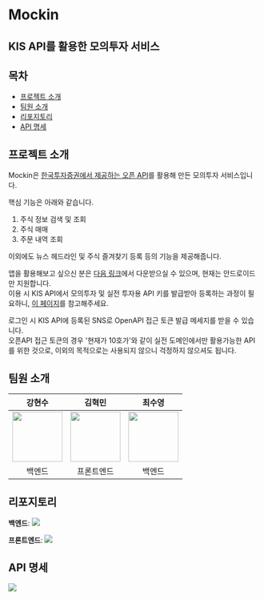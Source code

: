 # Mockin

## KIS API를 활용한 모의투자 서비스

## 목차

- [프로젝트 소개](#프로젝트-소개)
- [팀원 소개](#팀원-소개)
- [리포지토리](#리포지토리)
- [API 명세](#API-명세)

## 프로젝트 소개

Mockin은 [한국투자증권에서 제공하는 오픈 API](https://apiportal.koreainvestment.com/about)를 활용해 만든 모의투자 서비스입니다.

핵심 기능은 아래와 같습니다.

1. 주식 정보 검색 및 조회
2. 주식 매매
3. 주문 내역 조회

이외에도 뉴스 헤드라인 및 주식 즐겨찾기 등록 등의 기능을 제공해줍니다.

앱을 활용해보고 싶으신 분은 [다음 링크](https://github.com/Mockin-2024/frontend/releases)에서 다운받으실 수 있으며, 현재는 안드로이드만 지원합니다.<br/>
이용 시 KIS API에서 모의투자 및 실전 투자용 API 키를 발급받아 등록하는 과정이 필요하니,
[이 페이지](https://apiportal.koreainvestment.com/howto-use)를 참고해주세요.

로그인 시 KIS API에 등록된 SNS로 OpenAPI 접근 토큰 발급 메세지를 받을 수 있습니다.<br/>
오픈API 접근 토큰의 경우 '현재가 10호가'와 같이 실전 도메인에서만 활용가능한 API를 위한 것으로, 이외의 목적으로는 사용되지 않으니 걱정하지 않으셔도 됩니다.

## 팀원 소개

|                                             강현수                                             |                                              김혁민                                              |                                         최수영                                         |
| :--------------------------------------------------------------------------------------------: | :----------------------------------------------------------------------------------------------: | :------------------------------------------------------------------------------------: |
| [<img src="https://github.com/Richter3766.png" width="100px">](https://github.com/Richter3766) | [<img src="https://github.com/KimHyeokMin0.png" width="100px">](https://github.com/KimHyeokMin0) | [<img src="https://github.com/suy0594.png" width="100px">](https://github.com/suy0594) |
|                                             백엔드                                             |                                            프론트엔드                                            |                                         백엔드                                         |

## 리포지토리

**백엔드**: [<img src="https://img.shields.io/badge/spring-%236DB33F.svg?style=for-the-badge&logo=spring&logoColor=white">](https://github.com/Mockin-2024/backend)

**프론트엔드**: [<img src="https://img.shields.io/badge/Flutter-%2302569B.svg?style=for-the-badge&logo=Flutter&logoColor=white">](https://github.com/Mockin-2024/frontend)

## API 명세

[<img src="https://img.shields.io/badge/spring-%236DB33F.svg?style=for-the-badge&logo=spring&logoColor=white">](https://api.mockin2024.com/docs/index.html)
